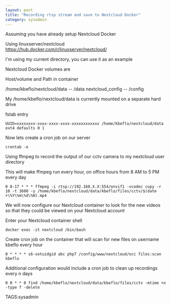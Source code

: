 ```yaml
---
layout: post
title: "Recording rtsp stream and save to Nextcloud Docker"
category: sysadmin
---
```


Assuming you have already setup Nextcloud Docker

Using linuxserver/nextcloud https://hub.docker.com/r/linuxserver/nextcloud/

I'm using my current directory, you can use it as an example

Nextcloud Docker volumes are

Host/volume and Path in container

/home/kbeflo/nextcloud/data -- /data
nextcloud_config -- /config

My /home/kbeflo/nextcloud/data is currently mounted on a separate hard drive

fstab entry

    UUID=xxxxxxxx-xxxx-xxxx-xxxx-xxxxxxxxxxxx /home/kbeflo/nextcloud/data ext4 defaults 0 1

Now lets create a cron job on our server

    crontab -e

Using ffmpeg to record the output of our cctv camera to my nextcloud user directory

This will make ffmpeg run every hour, on office hours from 8 AM to 5 PM every day

    0 8-17 * * * ffmpeg -i rtsp://192.168.X.X:554/onvif1 -vcodec copy -r 10 -t 3600 -y /home/kbeflo/nextcloud/data/kbeflo/files/cctv/$(date +\%Y\%m\%d\%H).mp4

We will now configure our Nextcloud container to look for the new videos so that they could be viewed on your Nextcloud account

Enter your Nextcloud container shell

    docker exec -it nextcloud /bin/bash

Create cron job on the container that will scan for new files on username kbeflo every hour

    0 * * * * s6-setuidgid abc php7 /config/www/nextcloud/occ files:scan kbeflo

Additional configuration would include a cron job to clean up recordings every n days

    0 0 * * 0 find /home/kbeflo/nextcloud/data/kbeflo/files/cctv -mtime +n -type f -delete

TAGS:sysadmin
